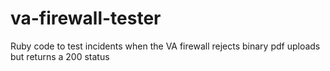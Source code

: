 # va-firewall-tester
Ruby code to test incidents when the VA firewall rejects binary pdf uploads but returns a 200 status
